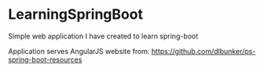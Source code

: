 # LearningSpringBoot
Simple web application I have created to learn spring-boot

Application serves AngularJS website from: https://github.com/dlbunker/ps-spring-boot-resources
